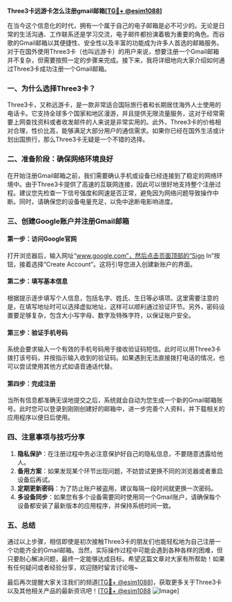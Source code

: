 **Three3卡远游卡怎么注册gmail邮箱[[TG💪+ @esim1088](https://t.me/s/esim1088)]**

在当今这个信息化的时代，拥有一个属于自己的电子邮箱是必不可少的。无论是日常的生活沟通、工作联系还是学习交流，电子邮件都扮演着极为重要的角色。而谷歌的Gmail邮箱以其便捷性、安全性以及丰富的功能成为许多人首选的邮箱服务。对于在国外使用Three3卡（也叫远游卡）的用户来说，想要注册一个Gmail邮箱并不复杂，但需要按照一定的步骤来完成。接下来，我将详细地向大家介绍如何通过Three3卡成功注册一个Gmail邮箱。

### 一、为什么选择Three3卡？

Three3卡，又称远游卡，是一款非常适合国际旅行者和长期居住海外人士使用的电话卡。它支持全球多个国家和地区漫游，并且提供无限流量服务，这对于经常需要上网查找资料或者收发邮件的人来说是非常实用的。此外，Three3卡的价格相对合理，性价比高，能够满足大部分用户的通信需求。如果你已经在国外生活或计划出国旅行，那么Three3卡无疑是一个不错的选择。

### 二、准备阶段：确保网络环境良好

在开始注册Gmail邮箱之前，我们需要确认手机或设备已经连接到了稳定的网络环境中。由于Three3卡提供了高速的互联网连接，因此可以很好地支持整个注册过程。建议您先检查一下信号强度和网速是否正常，避免因为网络问题导致操作中断。同时，请确保您的设备电量充足，以免中途断电影响进度。

### 三、创建Google账户并注册Gmail邮箱

#### 第一步：访问Google官网
打开浏览器后，输入网址“www.google.com”，然后点击页面顶部的“Sign In”按钮，接着选择“Create Account”。这将引导您进入创建新账户的界面。

#### 第二步：填写基本信息
根据提示逐步填写个人信息，包括名字、姓氏、生日等必填项。这里需要注意的是，在填写地址时可以选择虚拟地址，这样可以顺利通过验证环节。另外，密码设置要足够复杂，包含大小写字母、数字及特殊字符，以保证账户安全。

#### 第三步：验证手机号码
系统会要求输入一个有效的手机号码用于接收验证码短信。此时可以用Three3卡拨打该号码，并按指示输入收到的验证码。如果遇到无法直接拨打电话的情况，也可以尝试使用其他方式如语音通话代替。

#### 第四步：完成注册
当所有信息都准确无误地提交之后，系统就会自动为您生成一个新的Gmail邮箱账号。此时您可以登录到刚刚创建好的邮箱中，进一步完善个人资料，并下载相关的应用程序以便日后使用。

### 四、注意事项与技巧分享

1. **隐私保护**：在注册过程中务必注意保护好自己的隐私信息，不要随意透露给他人。
2. **备用方案**：如果发现某个环节出现问题，不妨尝试更换不同的浏览器或者重启设备后再试。
3. **定期更新密码**：为了防止账户被盗用，建议每隔一段时间就更换一次密码。
4. **多设备同步**：如果您有多个设备需要同时使用同一个Gmail账户，请确保每个设备都安装了最新版本的应用程序，并保持系统时间一致。

### 五、总结

通过以上步骤，相信即使是初次接触Three3卡的朋友们也能轻松地为自己注册一个功能齐全的Gmail邮箱。当然，实际操作过程中可能会遇到各种各样的困难，但只要耐心解决问题，最终一定能够达成目标。希望这篇文章对大家有所帮助！如果有任何疑问或者经验分享，欢迎随时留言讨论哦~

最后再次提醒大家关注我们的频道[[TG💪+ @esim1088](https://t.me/s/esim1088)]，获取更多关于Three3卡以及其他相关产品的最新资讯吧！[[TG💪+ @esim1088](https://t.me/s/esim1088) ![Image](https://i.postimg.cc/4NQfJmqS/Snipaste-2025-05-13-00-14-12.png)]